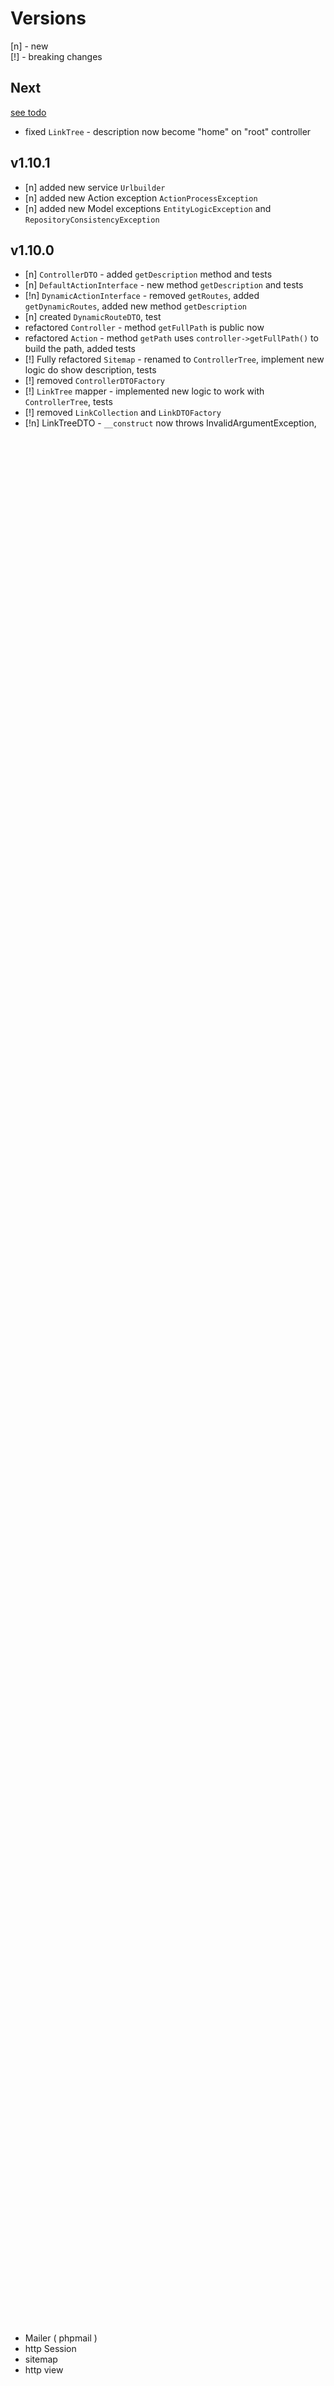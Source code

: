# Versions

[n] - new  
[!] - breaking changes  

## Next

[see todo](./todo.md)

- fixed `LinkTree` - description now become "home" on "root" controller

## v1.10.1

- [n] added new service `Urlbuilder`
- [n] added new Action exception `ActionProcessException`
- [n] added new Model exceptions `EntityLogicException` and `RepositoryConsistencyException`

## v1.10.0

- [n] `ControllerDTO` - added `getDescription` method and tests
- [n] `DefaultActionInterface` - new method `getDescription` and tests
- [!n] `DynamicActionInterface` - removed `getRoutes`, added `getDynamicRoutes`, added new method `getDescription`
- [n] created `DynamicRouteDTO`, test  
- refactored `Controller` - method `getFullPath` is public now
- refactored `Action` - method `getPath` uses `controller->getFullPath()` to build the path, added tests
- [!] Fully refactored `Sitemap` - renamed to `ControllerTree`, implement new logic do show description, tests
- [!] removed `ControllerDTOFactory`
- [!] `LinkTree` mapper - implemented new logic to work with `ControllerTree`, tests
- [!] removed `LinkCollection` and `LinkDTOFactory`
- [!n] LinkTreeDTO - `__construct` now throws InvalidArgumentException, tests
- [!] removed `LinkTreeDTOFactoryInterface`
- [!] removed `LinkTreeDTOFactory`
- [!] `Breadcrumb` mapper - implemented new logic to work with `ControllerTree`, tests, removed `BreadcrumbDTOFactoryInterface` and `LinkDTOCollectionInterface` from dependencies
- [!] deleted `BreadcrumbDTOFactory` and `BreadcrumbDTOFactoryInterface`

## v1.9.4

- [n] Adde a new method `getQueryParams` to `ServerRequestInterface`

## v1.9.3

- Added requirement PHP v.8.3 to composer.json
- `DefaultServer` now logs error catched from the server error controller
- [n] Added a new method to `MultiLanguageAction`

## v1.9.2

- [!] `DynamicRootRouter` - refactor 404 controller name
- `ServerInterface`, `DefaultServer` - refactor server-error controller name

## v1.9.1

- `DynamicRootRouter` - fix bug with controller name 404

## v1.9.0

- [!] refactored `LinkDTOCollectionInterface` - $paths become optional
- [n] `Action` - added new function *getPath*
- [n] `MultiLanguageAction` - added new function *getLanguage*
- [n] `LinkTree` - mapper from ControllerDTO to LinkTreeDTO and tests.
- [n] `LinkTreeDTO` - Represents a http link to visit. Can have children. Also added tests.

## v1.8.0

- [!] refactor folders `Sitemap`, `Breadcrumb`
- added test for `Breadcrumb` service
- refactored `BreadcrumbDTO`

## v1.7.1

[n] - `LinkDTO` for Breadcrumb service, and tests
[n] - `Breadcrumb` service

## v1.7.0

[n] - added `BreadcrumbDTO`, `BreadcrumbDTOFactory` and tests for  them
[!] - Refactored `DynamicRootRouter`, added `ControllersCollection`, and tests.

## v1.6.1

- `Translate`, `TranslateEntityModelRepository`, `TranslateStorage`, `TranslateStorageInterface`, `TranslateEntityModelRepositoryInterface` - refactored, added new methods, `Translate` can works with specific language via *translate* method. Tested.

## v1.6.0

- `ControllerDTO` - fixed interface, added tests
- `Translate` - added new function *translate*
- [!] Refactored `ActionInterface` - renamed TYPE_DEFAULT_ACTION and it's value
- class `Translate` refactored
- added a few tests for class `Translate`

## v1.5.0

- refactored *View* class
- [!] *CantCreateDTOException* class renamed into *InvalidArgumentException*  
- [!] *PageView* refactored

## v1.4.1

- added *View* class
- added *JsonView* class
- added tests for View, JsonView and dtos

## v1.4.0

- refactored Page view
[!] function `getContent` removed from *DefaultViewDTOInterface*

## v1.3.0

[!] method `setMetadata` removed from View interface  
[!] method `setMetadata` PageView class become protected  
[!] Session service and interface refactored  

- added tests for Session service

## v1.2.3

- fixed view interface
- added default view dto interfaces and models

## v1.2.2

- repository deleteById takes mixed id
- added psr-7 server request interface ( partial )

## v1.2.1

- PlasticineRouter now uses HeaderColection
- some code refactor

## v1.2.0

- added Multilanguage system

## v1.1.5

- added abstract class RouterHeader

## v1.1.3

- added functions to RouterHeadersInterface ( to work with upcoming Header Collection )

## v1.1.2

- refactored HttpRouterResultInterface
- fixes database postgres
- Controller's method `setChild` now throws an error when the root controller is added as a child

## v.1.1.1

- controller name 'root' moved to sitemap interface

## v.1.1.0

- added Redirect service to router
- tests for Redirect service and a test for router

## v.1.0.0

- http server
- http router
- controller
- actions
- sql repositories
  repository ( 1 table )  
  composedId ( primary id has more than 1 column )  
  entity ( EAV )  
  Virtual ( 2 and more tables )  
- sql database ( PostgreSql)
- Models and DTOs
- Logger
  Echo
  Email
  File
- Mailer ( phpmail )
- http Session
- sitemap
- http view
